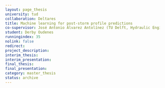 ```yaml
---
layout: page_thesis
university: tud
collaboration: Deltares
title: Machine learning for post-storm profile predictions
co-supervisor: José Antonio Álvarez Antolínez (TU Delft, Hydraulic Engineering), Renske Gelderloos (TU Delft, Environmental Fluid Mechanics), Panos Athanasiou, Kees Nederhoff (Deltares)
student: Derby Oudenes
runningindex: 35
nolink: false
redirect:
project_description:
interim_thesis:
interim_presentation:
final_thesis:
final_presentation:
category: master_thesis
status: archive
---
```

